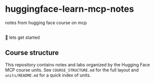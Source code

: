 # huggingface-learn-mcp-notes
notes from hugging face course on mcp

</br>🤩 lets get started

## Course structure

This repository contains notes and labs organized by the Hugging Face MCP course units.
See `COURSE_STRUCTURE.md` for the full layout and `units/README.md` for a quick index of units.